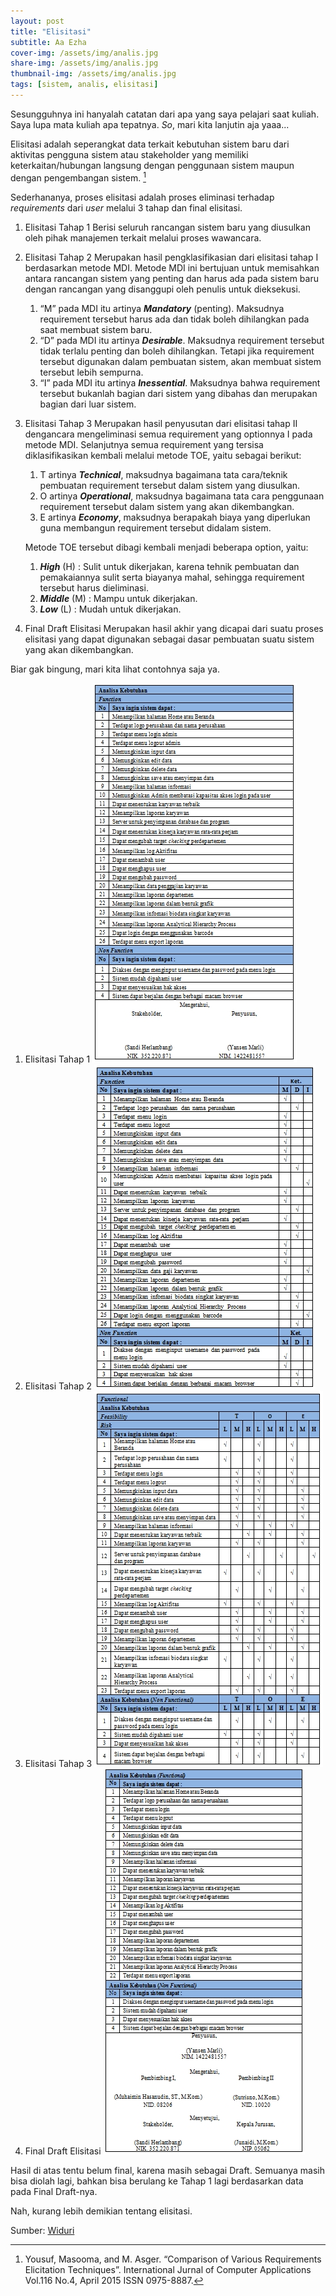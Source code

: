```yaml
---
layout: post
title: "Elisitasi"
subtitle: Aa Ezha
cover-img: /assets/img/analis.jpg
share-img: /assets/img/analis.jpg
thumbnail-img: /assets/img/analis.jpg
tags: [sistem, analis, elisitasi]
---
```


Sesungguhnya ini hanyalah catatan dari apa yang saya pelajari saat kuliah. Saya lupa mata kuliah apa tepatnya. *So*, mari kita lanjutin aja yaaa...

Elisitasi adalah seperangkat data terkait kebutuhan sistem baru dari aktivitas pengguna sistem atau stakeholder yang memiliki keterkaitan/hubungan langsung dengan penggunaan sistem maupun dengan pengembangan sistem. [^1]

Sederhananya, proses elisitasi adalah proses eliminasi terhadap *requirements* dari *user* melalui 3 tahap dan final elisitasi.

1. Elisitasi Tahap 1
    Berisi seluruh rancangan sistem baru yang diusulkan oleh pihak manajemen terkait melalui proses wawancara.

2. Elisitasi Tahap 2
    Merupakan hasil pengklasifikasian dari elisitasi tahap I berdasarkan metode MDI. Metode MDI ini bertujuan untuk memisahkan antara rancangan sistem yang penting dan harus ada pada sistem baru dengan rancangan yang disanggupi oleh penulis untuk dieksekusi.

    1. “M” pada MDI itu artinya ***Mandatory*** (penting). Maksudnya requirement tersebut harus ada dan tidak boleh dihilangkan pada saat membuat sistem baru.
    2. “D” pada MDI itu artinya ***Desirable***. Maksudnya requirement tersebut tidak terlalu penting dan boleh dihilangkan. Tetapi jika requirement tersebut digunakan dalam pembuatan sistem, akan membuat sistem tersebut lebih sempurna.
    3. “I” pada MDI itu artinya ***Inessential***. Maksudnya bahwa requirement tersebut bukanlah bagian dari sistem yang dibahas dan merupakan bagian dari luar sistem.

3. Elisitasi Tahap 3
    Merupakan hasil penyusutan dari elisitasi tahap II dengancara mengeliminasi semua requirement yang optionnya I pada metode MDI. Selanjutnya semua requirement yang tersisa diklasifikasikan kembali melalui metode TOE, yaitu sebagai berikut:

    1. T artinya ***Technical***, maksudnya bagaimana tata cara/teknik pembuatan requirement tersebut dalam sistem yang diusulkan.
    2. O artinya ***Operational***, maksudnya bagaimana tata cara penggunaan requirement tersebut dalam sistem yang akan dikembangkan.
    3. E artinya ***Economy***, maksudnya berapakah biaya yang diperlukan guna membangun requirement tersebut didalam sistem.

    Metode TOE tersebut dibagi kembali menjadi beberapa option, yaitu:

    1. ***High*** (H) : Sulit untuk dikerjakan, karena tehnik pembuatan dan pemakaiannya sulit serta biayanya mahal, sehingga requirement tersebut harus dieliminasi.
    2. ***Middle*** (M) : Mampu untuk dikerjakan.
    3. ***Low*** (L) : Mudah untuk dikerjakan.

4. Final Draft Elisitasi
    Merupakan hasil akhir yang dicapai dari suatu proses elisitasi yang dapat digunakan sebagai dasar pembuatan suatu sistem yang akan dikembangkan.

Biar gak bingung, mari kita lihat contohnya saja ya.

1. Elisitasi Tahap 1
    ![Elisitasi Tahap 1](/assets/img/elisitasi-1.png)
2. Elisitasi Tahap 2
    ![Elisitasi Tahap 2](/assets/img/elisitasi-2.png)
3. Elisitasi Tahap 3
    ![Elisitasi Tahap 3](/assets/img/elisitasi-3.png)
4. Final Draft Elisitasi
    ![Final Draft Elisitasi](/assets/img/elisitasi-final.png)

Hasil di atas tentu belum final, karena masih sebagai Draft. Semuanya masih bisa diolah lagi, bahkan bisa berulang ke Tahap 1 lagi berdasarkan data pada Final Draft-nya.

Nah, kurang lebih demikian tentang elisitasi.

Sumber: [Widuri](https://widuri.raharja.info/index.php?title=SI1422481557)

[^1]: Yousuf, Masooma, and M. Asger. “Comparison of Various Requirements Elicitation Techniques”. International Jurnal of Computer Applications Vol.116 No.4, April 2015 ISSN 0975-8887.